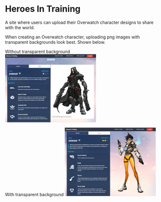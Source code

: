 # Heroes In Training

A site where users can upload their Overwatch character designs to share with the world.

When creating an Overwatch character, uploading png images with transparent backgrounds look best. Shown below.

Without transparent background
<img src="./src/assets/data/hit-badpng.png" style="width:300px;">

With transparent background
<img src="./src/assets/data/hit-goodpng.png" style="width:300px;">
